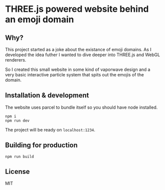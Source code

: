 # THREE.js powered website behind an emoji domain

## Why?

This project started as a joke about the existance of emoji domains. As I developed the idea futher I
wanted to dive deeper into THREE.js and WebGL renderers.

So I created this small website in some kind of vaporwave design and a very basic interactive particle
system that spits out the emojis of the domain.

## Installation & development

The website uses parcel to bundle itself so you should have node installed.

```
npm i
npm run dev
```

The project will be ready on `localhost:1234`.

## Building for production

```
npm run build
```

## License

MIT
